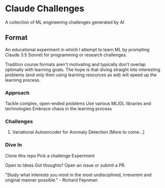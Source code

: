 # Claude Challenges

A collection of ML engineering challenges generated by AI

## Format
An educational experiment in which I attempt to learn ML by prompting Claude 3.5 Sonnet for programming or research challenges. 

Tradition course formats aren't motivating and typically don't overlap optimally with learning goals. The hope is that diving straight into interesting problems (and only then using learning resources as aid) will speed up the learning process. 

### Approach

Tackle complex, open-ended problems
Use various ML/DL libraries and technologies
Embrace chaos in the learning process

### Challenges

1. Variational Autoencoder for Anomaly Detection
[More to come...] 

### Dive In

Clone this repo
Pick a challenge
Experiment

Open to Ideas
Got thoughts? Open an issue or submit a PR.

"Study what interests you most in the most undisciplined, irreverent and original manner possible." - Richard Feynman